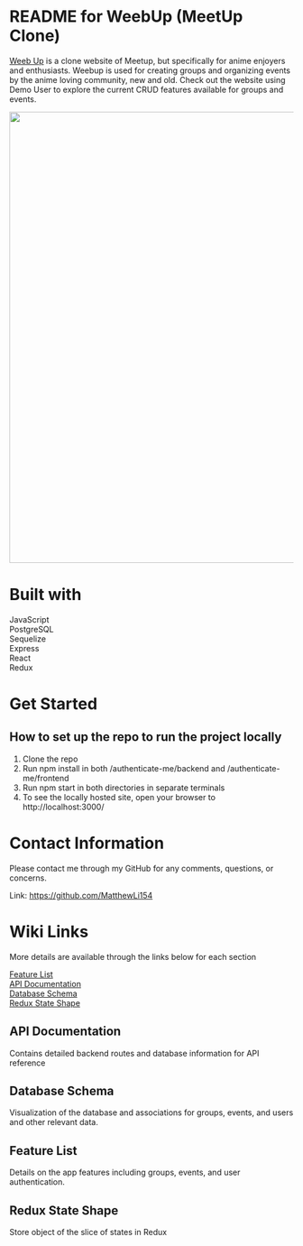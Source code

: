 # README for WeebUp (MeetUp Clone)

<a href="https://meetup-api-project.herokuapp.com/">Weeb Up</a> is a clone website of Meetup, but specifically for anime enjoyers and enthusiasts. Weebup is used for creating groups and organizing events by the anime loving community, new and old. Check out the website using Demo User to explore the current CRUD features available for groups and events.

<img src="https://i.imgur.com/4zZssoY.png" width="800">

# Built with

JavaScript
<br />
PostgreSQL
<br />
Sequelize
<br />
Express
<br />
React
<br />
Redux

# Get Started

## How to set up the repo to run the project locally

1. Clone the repo
2. Run npm install in both /authenticate-me/backend and /authenticate-me/frontend
3. Run npm start in both directories in separate terminals
4. To see the locally hosted site, open your browser to http://localhost:3000/

# Contact Information

Please contact me through my GitHub for any comments, questions, or concerns.

Link: https://github.com/MatthewLi154

# Wiki Links

More details are available through the links below for each section

[Feature List](https://github.com/MatthewLi154/API-project/wiki/FEATURE-LIST)
<br />
[API Documentation](https://github.com/MatthewLi154/API-project/wiki/API-DOCUMENTATION)
<br />
[Database Schema](https://github.com/MatthewLi154/API-project/wiki/DATABASE-SCHEMA)
<br />
[Redux State Shape](https://github.com/MatthewLi154/API-project/wiki/REDUX-STATE-SHAPE)
<br />

## API Documentation

Contains detailed backend routes and database information for API reference

## Database Schema

Visualization of the database and associations for groups, events, and users and other relevant data.

## Feature List

Details on the app features including groups, events, and user authentication.

## Redux State Shape

Store object of the slice of states in Redux

